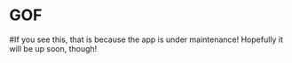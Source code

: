 # GOF
#If you see this, that is because the app is under maintenance! Hopefully it will be up soon, though!
